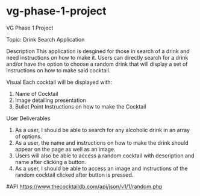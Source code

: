 # vg-phase-1-project
VG Phase 1 Project

Topic: Drink Search Application

Description
This application is desgined for those in search of a drink and need instructions on how to make it. Users can directly search for a drink and/or have the option to choose a random drink that will display a set of instructions on how to make said cocktail.

Visual
Each cocktail will be displayed with:
1. Name of Cocktail
2. Image detailing presentation
2. Bullet Point Instructions on how to make the Cocktail

User Deliverables
1. As a user, I should be able to search for any alcoholic drink in an array of options.
2. As a user, the name and instructions on how to make the drink should appear on the page as well as an image. 
3. Users will also be able to access a random cocktail with description and name after clicking a button.
4. As a user, I should be able to access an image and instructions of the random cocktail clicked after button is pressed. 


#API 
https://www.thecocktaildb.com/api/json/v1/1/random.php
